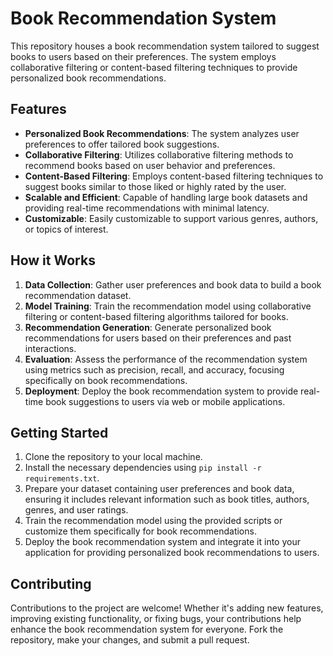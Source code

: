 # Book Recommendation System

This repository houses a book recommendation system tailored to suggest books to users based on their preferences. The system employs collaborative filtering or content-based filtering techniques to provide personalized book recommendations.

## Features

- **Personalized Book Recommendations**: The system analyzes user preferences to offer tailored book suggestions.
- **Collaborative Filtering**: Utilizes collaborative filtering methods to recommend books based on user behavior and preferences.
- **Content-Based Filtering**: Employs content-based filtering techniques to suggest books similar to those liked or highly rated by the user.
- **Scalable and Efficient**: Capable of handling large book datasets and providing real-time recommendations with minimal latency.
- **Customizable**: Easily customizable to support various genres, authors, or topics of interest.

## How it Works

1. **Data Collection**: Gather user preferences and book data to build a book recommendation dataset.
2. **Model Training**: Train the recommendation model using collaborative filtering or content-based filtering algorithms tailored for books.
3. **Recommendation Generation**: Generate personalized book recommendations for users based on their preferences and past interactions.
4. **Evaluation**: Assess the performance of the recommendation system using metrics such as precision, recall, and accuracy, focusing specifically on book recommendations.
5. **Deployment**: Deploy the book recommendation system to provide real-time book suggestions to users via web or mobile applications.

## Getting Started

1. Clone the repository to your local machine.
2. Install the necessary dependencies using `pip install -r requirements.txt`.
3. Prepare your dataset containing user preferences and book data, ensuring it includes relevant information such as book titles, authors, genres, and user ratings.
4. Train the recommendation model using the provided scripts or customize them specifically for book recommendations.
5. Deploy the book recommendation system and integrate it into your application for providing personalized book recommendations to users.

## Contributing

Contributions to the project are welcome! Whether it's adding new features, improving existing functionality, or fixing bugs, your contributions help enhance the book recommendation system for everyone. Fork the repository, make your changes, and submit a pull request.

